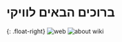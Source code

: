 # ברוכים הבאים לוויקי
{: .float-right}
![web](https://user-images.githubusercontent.com/90725541/163818697-7e028c65-1b17-4440-b1de-17e8b4a5bd4a.png)
![about wiki](https://user-images.githubusercontent.com/90725541/163845474-913f0058-2188-410a-9740-d97b4958f7a9.png)

